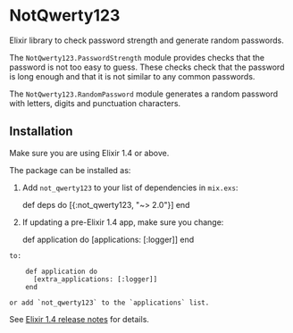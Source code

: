 # NotQwerty123

Elixir library to check password strength and generate random passwords.

The `NotQwerty123.PasswordStrength` module provides checks that the
password is not too easy to guess. These checks check that the password
is long enough and that it is not similar to any common passwords.

The `NotQwerty123.RandomPassword` module generates a random password
with letters, digits and punctuation characters.

## Installation

Make sure you are using Elixir 1.4 or above.

The package can be installed as:

  1. Add `not_qwerty123` to your list of dependencies in `mix.exs`:

        def deps do
          [{:not_qwerty123, "~> 2.0"}]
        end
  2. If updating a pre-Elixir 1.4 app, make sure you change:

        def application do
          [applications: [:logger]]
        end

    to:

        def application do
          [extra_applications: [:logger]]
        end

    or add `not_qwerty123` to the `applications` list.

See [Elixir 1.4 release notes](http://elixir-lang.org/blog/2017/01/05/elixir-v1-4-0-released/#application-inference)
for details.
